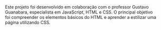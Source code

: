 Este projeto foi desenvolvido em colaboração com o professor Gustavo Guanabara, especialista em JavaScript, HTML e CSS.
O principal objetivo foi compreender os elementos básicos do HTML e aprender a estilizar uma página utilizando CSS.
